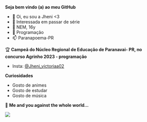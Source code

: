 **Seja bem vindo (a) ao meu GitHub**

- 👋  Oi, eu sou a Jheni <3
- 👀  Interessada em passar de série
- 🌱  NEM, 16y 
- 💞️  Programação 
- 📫  Paranapoema-PR

 🏆 **Campeã do Núcleo Regional de Educação de Paranavai- PR, no concurso Agrinho 2023 - programação**

- Insta: [@Jheni_victoriaa02](https://www.instagram.com/jheni_victoriaa02/?next=%2F)


 **Curiosidades**

- Gosto de animes
- Gosto de estudar
- Gosto de música

💞️ **Me and you against the whole world...**

![](https://media.tenor.com/_8Q6Wt_5lIIAAAAC/zero-two-smile.gif)


